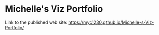 # Michelle's Viz Portfolio
Link to the published web site: 
https://myc1230.github.io/Michelle-s-Viz-Portfolio/ 
